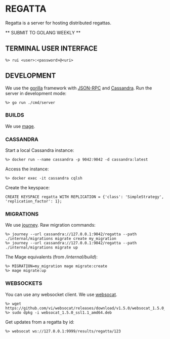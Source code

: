 # REGATTA

Regatta is a server for hosting distributed regattas.

** SUBMIT TO GOLANG WEEKLY **

## TERMINAL USER INTERFACE

```
%> rui <user>:<password>@<uri>
```

## DEVELOPMENT
We use the [gorilla](https://github.com/labstack/echo) framework with [JSON-RPC](https://www.jsonrpc.org/specification) and [Cassandra](https://cassandra.apache.org/).
Run the server in development mode:
```
%> go run ./cmd/server
```
### BUILDS
We use [mage](https://magefile.org/). 
### CASSANDRA
Start a local Cassandra instance:
```
%> docker run --name cassandra -p 9042:9042 -d cassandra:latest
```
Access the instance:
```
%> docker exec -it cassandra cqlsh
```
Create the keyspace:
```cassandraql
CREATE KEYSPACE regatta WITH REPLICATION = {'class': 'SimpleStrategy', 'replication_factor': 1};
```
### MIGRATIONS

We use [journey](https://github.com/db-journey/journey/v2).
Raw migration commands:
```
%> journey --url cassandra://127.0.0.1:9042/regatta --path ./internal/migrations migrate create my_migration
%> journey --url cassandra://127.0.0.1:9042/regatta --path ./internal/migrations migrate up
```
The Mage equivalents (from */internal/build*):
```
%> MIGRATION=my_migration mage migrate:create
%> mage migrate:up
```
### WEBSOCKETS
You can use any websocket client. We use [websocat](https://github.com/vi/websocat).
```
%> wget https://github.com/vi/websocat/releases/download/v1.5.0/websocat_1.5.0_ssl1.1_amd64.deb
%> sudo dpkg -i websocat_1.5.0_ssl1.1_amd64.deb
```
Get updates from a regatta by id:
```
%> websocat ws://127.0.0.1:9999/results/regatta/123
```